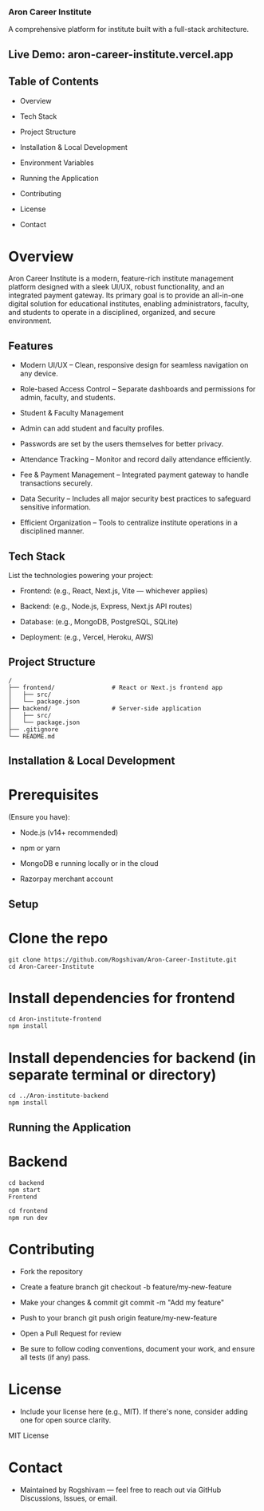 ### Aron Career Institute
A comprehensive platform for institute built with a full-stack architecture.

## Live Demo: aron-career-institute.vercel.app 


## Table of Contents
- Overview
- Tech Stack

- Project Structure

- Installation & Local Development

- Environment Variables

- Running the Application

- Contributing

- License

- Contact

# Overview
Aron Career Institute is a modern, feature-rich institute management platform designed with a sleek UI/UX, robust functionality, and an integrated payment gateway.
Its primary goal is to provide an all-in-one digital solution for educational institutes, enabling administrators, faculty, and students to operate in a disciplined, organized, and secure environment.

## Features
- Modern UI/UX – Clean, responsive design for seamless navigation on any device.

- Role-based Access Control – Separate dashboards and permissions for admin, faculty, and students.

- Student & Faculty Management

- Admin can add student and faculty profiles.

- Passwords are set by the users themselves for better privacy.

- Attendance Tracking – Monitor and record daily attendance efficiently.

- Fee & Payment Management – Integrated payment gateway to handle transactions securely.

- Data Security – Includes all major security best practices to safeguard sensitive information.

- Efficient Organization – Tools to centralize institute operations in a disciplined manner.
## Tech Stack
List the technologies powering your project:

- Frontend: (e.g., React, Next.js, Vite — whichever applies)

- Backend: (e.g., Node.js, Express, Next.js API routes)

- Database: (e.g., MongoDB, PostgreSQL, SQLite)

- Deployment: (e.g., Vercel, Heroku, AWS)

## Project Structure
```
/
├── frontend/                # React or Next.js frontend app
│   ├── src/
│   └── package.json
├── backend/                 # Server-side application
│   ├── src/
│   └── package.json
├── .gitignore
└── README.md
```
## Installation & Local Development
# Prerequisites
(Ensure you have):

- Node.js (v14+ recommended)

- npm or yarn

- MongoDB e running locally or in the cloud
- Razorpay merchant account
## Setup

# Clone the repo
```
git clone https://github.com/Rogshivam/Aron-Career-Institute.git
cd Aron-Career-Institute
```
# Install dependencies for frontend
```
cd Aron-institute-frontend
npm install
```

# Install dependencies for backend (in separate terminal or directory)
```
cd ../Aron-institute-backend
npm install
```
## Running the Application
# Backend
```
cd backend
npm start
Frontend
```
```
cd frontend
npm run dev
```

# Contributing
- Fork the repository

- Create a feature branch git checkout -b feature/my-new-feature

- Make your changes & commit git commit -m "Add my feature"

- Push to your branch git push origin feature/my-new-feature

- Open a Pull Request for review

- Be sure to follow coding conventions, document your work, and ensure all tests (if any) pass.

# License
- Include your license here (e.g., MIT). If there's none, consider adding one for open source clarity.

MIT License
# Contact
- Maintained by Rogshivam — feel free to reach out via GitHub Discussions, Issues, or email.
